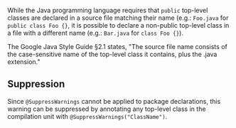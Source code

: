 While the Java programming language requires that `public` top-level classes are
declared in a source file matching their name (e.g.: `Foo.java` for `public
class Foo {}`, it is possible to declare a non-public top-level class in a file
with a different name (e.g.: `Bar.java` for `class Foo {}`).

The Google Java Style Guide §2.1 states, "The source file name consists of the
case-sensitive name of the top-level class it contains, plus the .java
extension."

## Suppression

Since `@SuppressWarnings` cannot be applied to package declarations, this
warning can be suppressed by annotating any top-level class in the compilation
unit with `@SuppressWarnings("ClassName")`.
